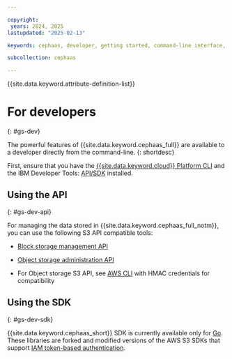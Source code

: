 ```yaml
---

copyright:
 years: 2024, 2025
lastupdated: "2025-02-13"

keywords: cephaas, developer, getting started, command-line interface, cli

subcollection: cephaas

---
```

{{site.data.keyword.attribute-definition-list}}


# For developers
{: #gs-dev}

The powerful features of {{site.data.keyword.cephaas_full}} are available to a developer directly from the command-line.
{: shortdesc}

First, ensure that you have the [{{site.data.keyword.cloud}} Platform CLI](/docs/cli) and the IBM Developer Tools: [API/SDK](/apidocs/software-defined-storage)  installed.



## Using the API
{: #gs-dev-api}

For managing the data stored in {{site.data.keyword.cephaas_full_notm}}, you can use the following S3 API compatible tools:

* [Block storage management API](/apidocs/block-storage)

* [Object storage administration API](https://test.cloud.ibm.com/apidocs/object-storage)

* For Object storage S3 API, see [AWS CLI](/docs/cephaas?topic=cephaas-aws-cli) with HMAC credentials for compatibility


## Using the SDK
{: #gs-dev-sdk}

{{site.data.keyword.cephaas_short}} SDK is currently available only for [Go](/docs/cephaas?topic=cephaas-using-go). These libraries are forked and modified versions of the AWS S3 SDKs that support [IAM token-based authentication](/docs/cephaas?topic=cephaas-iam-overview).
